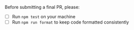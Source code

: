 Before submitting a final PR, please:

- [ ] Run `npm test` on your machine
- [ ] Run `npm run format` to keep code formatted consistently
